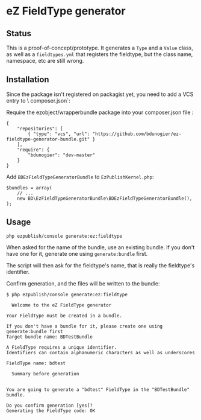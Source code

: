 # eZ FieldType generator

## Status

This is a proof-of-concept/prototype. It generates a `Type` and a `Value` class, as well as a `fieldtypes.yml` that registers the
fieldtype, but the class name, namespace, etc are still wrong.

## Installation

Since the package isn't registered on packagist yet, you need to add a VCS entry to \ composer.json`:

Require the ezobject/wrapperbundle package into your composer.json file :
```
{
    "repositories": [
        { "type": "vcs", "url": "https://github.com/bdunogier/ez-fieldtype-generator-bundle.git" }
    ],
    "require": {
        "bdunogier": "dev-master"
    }
}
```

Add `BDEzFieldTypeGeneratorBundle` to `EzPublishKernel.php`:

```
$bundles = array(
    // ...
    new BD\EzFieldTypeGeneratorBundle\BDEzFieldTypeGeneratorBundle(),
);
```

## Usage

```
php ezpublish/console generate:ez:fieldtype
```

When asked for the name of the bundle, use an existing bundle. If you don't have one for it, generate one using
`generate:bundle` first.

The script will then ask for the fieldtype's name, that is really the fieldtype's identifier.

Confirm generation, and the files will be written to the bundle:

```
$ php ezpublish/console generate:ez:fieldtype

  Welcome to the eZ FieldType generator

Your FieldType must be created in a bundle.

If you don't have a bundle for it, please create one using generate:bundle first
Target bundle name: BDTestBundle

A FieldType requires a unique identifier.
Identifiers can contain alphanumeric characters as well as underscores

FieldType name: bdtest

  Summary before generation


You are going to generate a "bdtest" FieldType in the "BDTestBundle" bundle.

Do you confirm generation [yes]?
Generating the FieldType code: OK
```
